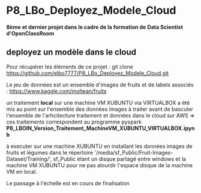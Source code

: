 # P8_LBo_Deployez_Modele_Cloud
**8ème et dernier projet dans le cadre de la formation de Data Scientist d'OpenClassRoom**

## deployez un modèle dans le cloud

Pour récupérer les éléments de ce projet : git clone https://github.com/elbo7777/P8_LBo_Deployez_Modele_Cloud.git

Le jeu de données est un ensemble d'images de fruits et de labels associés : https://www.kaggle.com/moltean/fruits

un traitement **local** sur une machine VM XUBUNTU via VIRTUALBOX a été mis au point sur l'ensemble des données images à traiter avant de basculer l'ensemble de l'arhcitecture traitement et données dans le cloud sur AWS => ces traitements correspondent au programme pyspark **P8_LBOIN_Version_Traitement_MachineVM_XUBUNTU_VIRTUALBOX.ipynb**

à executer sur une machine XUBUNTU en installant les données images de fruits et légumes dans le répertoire '/media/sf_Public/Fruit-Images-Dataset/Training/', sf_Public étant un disque partagé entre windows et la machine VM XUBUNTU pour ne pas alourdir l'espace disque de la machine VM en local.

Le passage à l'échelle est en cours de finalisation
